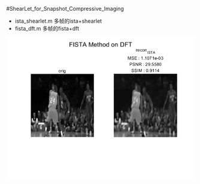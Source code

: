#ShearLet_for_Snapshot_Compressive_Imaging

- ista_shearlet.m 多帧的ista+shearlet
- fista_dft.m 多帧的fista+dft

![](result.png)

